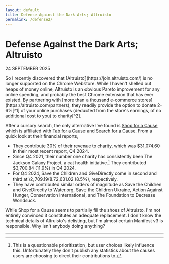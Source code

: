 ```yaml
---
layout: default
title: Defense Against the Dark Arts; Altruisto
permalink: /defense2/
---
```


# Defense Against the Dark Arts; Altruisto
<p class="font3 right">24 SEPTEMBER 2025</p>
So I recently discovered that [Altruisto](https://join.altruisto.com/) is no longer supported on the Chrome Webstore. While I haven't shelled out heaps of money online, Altruisto is an obvious Pareto improvement for any online spending, and probably the best Chrome extension that has ever existed. By partnering with [more than a thousand e-commerce stores](https://altruisto.com/partners), they readily provide the option to donate 2-6%[^1] of your online purchases (deducted from the store's earnings, of no additional cost to you) to charity[^2].

After a cursory search, the only alternative I've found is [Shop for a Cause](https://shop.gladly.io/), which is affiliated with  [Tab for a Cause](https://tab.gladly.io/) and [Search for a Cause](https://search.gladly.io/). From a quick look at their financial reports,
* They contribute 30% of their revenue to charity, which was $31,074.60 in their most recent report, Q4 2024.
* Since Q4 2021, their number one charity has consistently been The Jackson Galaxy Project, a cat health initiative.[^3] They contributed $3,700.84 (11.9%) in Q4 2024.
* For Q4 2024, Save the Children and GiveDirectly come in second and third at \\$2,709.19 (8.7%) and \\$2,631.02 (8.5%), respectively.
* They have contributed similar orders of magnitude as Save the Children and GiveDirectly to Water.org, Save the Children Ukraine, Action Against Hunger, Conservation International, and The Foundation to Decrease Worldsuck.

While Shop for a Cause seems to partially fill the shoes of Altruisto, I'm not entirely convinced it constitutes an adequate replacement. I don't know the technical details of Altruisto's delisting, but I'm almost certain Manifest v3 is responsible. Why isn't anybody doing anything?

---

[^1]: 4-12 times more than the 0.5% that was typical of the Amazon Smile program.
[^2]: And in my humble opinion reliable ones: Against Malaria Foundation, Schistosomiasis Control Initiative, Give Directly, and Anima International.
[^3]: This is a questionable prioritization, but user choices likely influence this. Unfortunately they don't publish any statistics about the causes users are choosing to direct their contributions to.